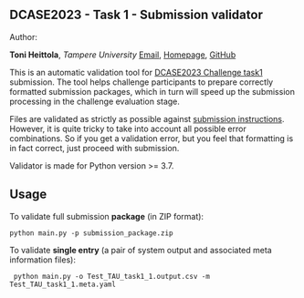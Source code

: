 DCASE2023 - Task 1 - Submission validator
-----------------------------------------

Author:

**Toni Heittola**, *Tampere University* 
[Email](mailto:toni.heittola@tuni.fi), 
[Homepage](https://homepages.tuni.fi/toni.heittola), 
[GitHub](https://github.com/toni-heittola)

This is an automatic validation tool for [DCASE2023 Challenge task1](http://dcase.community/challenge2023/task-acoustic-scene-classification) submission. 
The tool helps challenge participants to prepare correctly formatted submission packages, 
which in turn will speed up the submission processing in the challenge evaluation stage.

Files are validated as strictly as possible against [submission instructions](http://dcase.community/challenge2023/task-acoustic-scene-classification#submission). 
However, it is quite tricky to take into account all possible error combinations. 
So if you get a validation error, but you feel that formatting is in fact correct, 
just proceed with submission.

Validator is made for Python version >= 3.7.  
   
## Usage

To validate full submission **package** (in ZIP format):

    python main.py -p submission_package.zip

To validate **single entry** (a pair of system output and associated meta information files):
   
     python main.py -o Test_TAU_task1_1.output.csv -m Test_TAU_task1_1.meta.yaml
